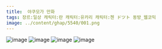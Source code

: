 ```yaml
---
title:  야쿠모가 만화
tags: 장르:일상 캐릭터:란 캐릭터:유카리 캐릭터:첸 ドツト 동방_웹코믹
image: ../content/ghap/5540/001.png
---
```

![image](../content/ghap/5540/001.png)
![image](../content/ghap/5540/002.png)
![image](../content/ghap/5540/003.png)
![image](../content/ghap/5540/004.png)
